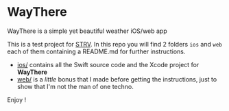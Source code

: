 # WayThere
WayThere is a simple yet beautiful weather iOS/web app

This is a test project for [STRV](http://strv.com).
In this repo you will find 2 folders `ios` and `web` each of them containing a README.md for further instructions.

* [ios/](ios/) contains all the Swift source code and the Xcode project for **WayThere**
* [web/](ios/) is a *little* bonus that I made before getting the instructions, just to show that I'm not the man of one techno.

Enjoy !